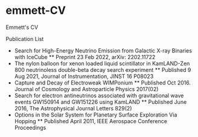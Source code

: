 # emmett-CV
Emmett's CV

Publication List
* Search for High-Energy Neutrino Emission from Galactic X-ray Binaries with IceCube
** Preprint 23 Feb 2022, arXiv: 2202.11722
* The nylon balloon for xenon loaded liquid scintillator in KamLAND-Zen 800 neutrinoless double-beta decay search experiment
** Published 9 Aug 2021, Journal of Instrumentation, JINST 16 P08023
* Capture and Decay of Electroweak WIMPonium
** Published Oct 2016. Journal of Cosmology and Astroparticle Physics 2017(02)
* Search for electron antineutrinos associated with gravitational wave events GW150914 and GW151226 using KamLAND
** Published June 2016, The Astrophysical Journal Letters 829(2)
* Options in the Solar System for Planetary Surface Exploration Via Hopping
** Published April 2011, IEEE Aerospace Conference Proceedings
